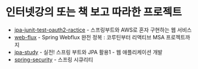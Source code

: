 # 인터넷강의 또는 책 보고 따라한 프로젝트
- [jpa-junit-test-oauth2-ractice](https://github.com/whitewise95/Test/tree/main/./jpa-junit-test-oauth2-ractice) -  스프링부트와 AWS로 혼자 구현하는 웹 서비스   
- [web-flux](https://github.com/whitewise95/Test/tree/main/./web-flux) -   Spring Webflux 완전 정복 : 코루틴부터 리액티브 MSA 프로젝트까지  
- [jpa-study](https://github.com/whitewise95/Test/tree/main/./jpa-study) -  실전! 스프링 부트와 JPA 활용1 - 웹 애플리케이션 개발
- [spring-security](https://github.com/whitewise95/Test/tree/main/./spring-security) -  스프링 시큐리티 
